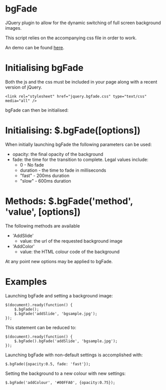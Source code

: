 bgFade
======

JQuery plugin to allow for the dynamic switching of full screen background images.

This script relies on the accompanying css file in order to work.

An demo can be found [here](http://colinwaddell.com/bgfade/ "bgFade Demo").


Initialising bgFade
======

Both the js and the css must be included in your page along with a recent version of jQuery.

  <script src="jquery.bgfade.js"></script>
	<link rel="stylesheet" href="jquery.bgfade.css" type="text/css" media="all" />

bgFade can then be initialised:

Initialising: $.bgFade([options])
======

When initially launching bgFade the following parameters can be used:

 * opacity: the final opacity of the background
 * fade: the time for the transition to complete. Legal values include:
   - 0 - No fade
   - duration - the time to fade in milliseconds
   - "fast" - 200ms duration
   - "slow" - 600ms duration

Methods: $.bgFade('method', 'value', [options])
======

The following methods are available

 * 'AddSlide'
   - value: the url of the requested background image
 * 'AddColor'
   - value: the HTML colour code of the background

At any point new options may be applied to bgFade.


Examples
======

Launching bgFade and setting a background image:

    $(document).ready(function() {
        $.bgFade();
        $.bgFade('addSlide', 'bgsample.jpg');
    });

This statement can be reduced to:

    $(document).ready(function() {
        $.bgFade().bgFade('addSlide', 'bgsample.jpg');
    });

Launching bgFade with non-default settings is accomplished with:

    $.bgFade({opacity:0.5, fade: 'fast'});
    
Setting the background to a new colour with new settings:

    $.bgFade('addColour', '#00FFA0', {opacity:0.75});
